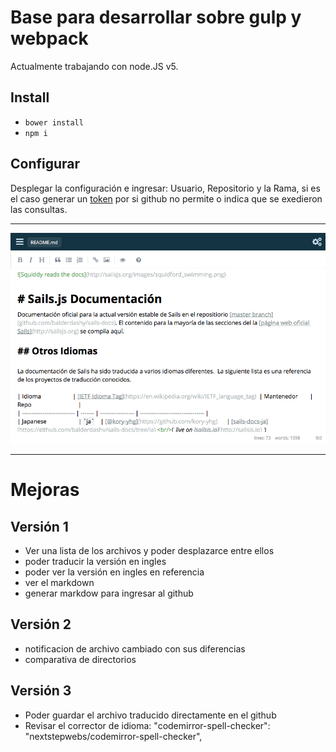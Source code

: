 # Base para desarrollar sobre gulp y webpack

Actualmente trabajando con node.JS v5.

## Install 

- `bower install`
- `npm i `

## Configurar

Desplegar la configuración e ingresar: Usuario, Repositorio y la Rama, si es el caso generar un [token](https://github.com/settings/tokens) por si github no permite o indica que se exedieron las consultas.

---

![preview](./preview.png?raw=true)

---

# Mejoras

## Versión 1

- Ver una lista de los archivos y poder desplazarce entre ellos
- poder traducir la versión en ingles
- poder ver la versión en ingles en referencia
- ver el markdown
- generar markdow para ingresar al github

## Versión 2
- notificacion de archivo cambiado con sus diferencias
- comparativa de directorios

## Versión 3
- Poder guardar el archivo traducido directamente en el github
- Revisar el corrector de idioma: "codemirror-spell-checker": "nextstepwebs/codemirror-spell-checker",